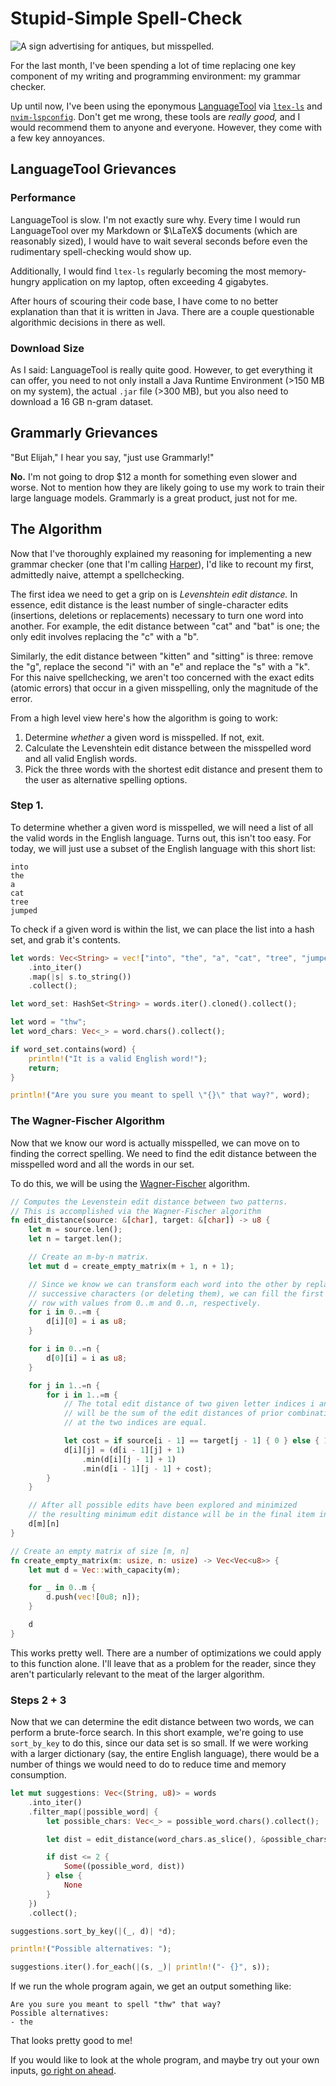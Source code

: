 # Stupid-Simple Spell-Check

![A sign advertising for antiques, but misspelled.](/images/antiques.webp)

For the last month, I've been spending a lot of time replacing one key component
of my writing and programming environment: my grammar checker.

Up until now, I've been using the eponymous [LanguageTool](https://languagetool.org/)
via [`ltex-ls`](https://github.com/valentjn/ltex-ls) and [`nvim-lspconfig`](https://github.com/neovim/nvim-lspconfig).
Don't get me wrong, these tools are _really good,_ and I would recommend them to anyone and everyone.
However, they come with a few key annoyances.

## LanguageTool Grievances

### Performance

LanguageTool is slow.
I'm not exactly sure why.
Every time I would run LanguageTool over my Markdown or $\LaTeX$ documents (which are reasonably sized),
I would have to wait several seconds before even the rudimentary spell-checking would show up.

Additionally, I would find `ltex-ls` regularly becoming the most memory-hungry application on my laptop,
often exceeding 4 gigabytes.

After hours of scouring their code base, I have come to no better explanation
than that it is written in Java.
There are a couple questionable algorithmic decisions in there as well.

### Download Size

As I said: LanguageTool is really quite good.
However, to get everything it can offer, you need to not only install a Java Runtime
Environment (>150 MB on my system), the actual `.jar` file (>300 MB), but you also need to download
a 16 GB n-gram dataset.

## Grammarly Grievances

"But Elijah," I hear you say, "just use Grammarly!"

**No.** I'm not going to drop $12 a month for something even slower and worse.
Not to mention how they are likely going to use my work to train their large language models.
Grammarly is a great product, just not for me.

## The Algorithm

Now that I've thoroughly explained my reasoning for implementing a new grammar checker (one that I'm calling [Harper](https://github.com/elijah-potter/harper)), I'd like to recount
my first, admittedly naive, attempt a spellchecking.

The first idea we need to get a grip on is _Levenshtein edit distance._
In essence, edit distance is the least number of single-character edits (insertions, deletions or replacements) necessary to turn one word into another.
For example, the edit distance between "cat" and "bat" is one; the only edit involves replacing the "c" with a "b".

Similarly, the edit distance between "kitten" and "sitting" is three: remove the "g", replace the second "i" with an "e" and replace the "s" with a "k".
For this naive spellchecking, we aren't too concerned with the exact edits (atomic errors) that occur in a given misspelling, only the magnitude of the error.

From a high level view here's how the algorithm is going to work:

1. Determine _whether_ a given word is misspelled.
   If not, exit.
1. Calculate the Levenshtein edit distance between the misspelled word and all valid English words.
1. Pick the three words with the shortest edit distance and present them to the user as alternative
   spelling options.

### Step 1.

To determine whether a given word is misspelled, we will need a list of all the valid words in the English language.
Turns out, this isn't too easy.
For today, we will just use a subset of the English language with this short list:

```
into
the
a
cat
tree
jumped
```

To check if a given word is within the list, we can place the list into a hash set,
and grab it's contents.

```rust
let words: Vec<String> = vec!["into", "the", "a", "cat", "tree", "jumped"]
    .into_iter()
    .map(|s| s.to_string())
    .collect();

let word_set: HashSet<String> = words.iter().cloned().collect();

let word = "thw";
let word_chars: Vec<_> = word.chars().collect();

if word_set.contains(word) {
    println!("It is a valid English word!");
    return;
}

println!("Are you sure you meant to spell \"{}\" that way?", word);
```

### The Wagner-Fischer Algorithm

Now that we know our word is actually misspelled, we can move on to finding the correct spelling.
We need to find the edit distance between the misspelled word and all the words in our set.

To do this, we will be using the [Wagner-Fischer](https://en.wikipedia.org/wiki/Wagner%E2%80%93Fischer_algorithm) algorithm.

```rust
// Computes the Levenstein edit distance between two patterns.
// This is accomplished via the Wagner-Fischer algorithm
fn edit_distance(source: &[char], target: &[char]) -> u8 {
    let m = source.len();
    let n = target.len();

    // Create an m-by-n matrix.
    let mut d = create_empty_matrix(m + 1, n + 1);

    // Since we know we can transform each word into the other by replacing
    // successive characters (or deleting them), we can fill the first column and
    // row with values from 0..m and 0..n, respectively.
    for i in 0..=m {
        d[i][0] = i as u8;
    }

    for i in 0..=n {
        d[0][i] = i as u8;
    }

    for j in 1..=n {
        for i in 1..=m {
            // The total edit distance of two given letter indices i and j, one from each word
            // will be the sum of the edit distances of prior combinations + whether the characters
            // at the two indices are equal.

            let cost = if source[i - 1] == target[j - 1] { 0 } else { 1 };
            d[i][j] = (d[i - 1][j] + 1)
                .min(d[i][j - 1] + 1)
                .min(d[i - 1][j - 1] + cost);
        }
    }

    // After all possible edits have been explored and minimized
    // the resulting minimum edit distance will be in the final item in the matrix.
    d[m][n]
}

// Create an empty matrix of size [m, n]
fn create_empty_matrix(m: usize, n: usize) -> Vec<Vec<u8>> {
    let mut d = Vec::with_capacity(m);

    for _ in 0..m {
        d.push(vec![0u8; n]);
    }

    d
}
```

This works pretty well.
There are a number of optimizations we could apply to this function alone.
I'll leave that as a problem for the reader, since they aren't particularly relevant to the meat of the larger algorithm.

### Steps 2 + 3

Now that we can determine the edit distance between two words, we can perform a brute-force search.
In this short example, we're going to use `sort_by_key` to do this, since our data set is so small.
If we were working with a larger dictionary (say, the entire English language), there would be a number of things we would need to do to reduce time and memory consumption.

```rust
let mut suggestions: Vec<(String, u8)> = words
    .into_iter()
    .filter_map(|possible_word| {
        let possible_chars: Vec<_> = possible_word.chars().collect();

        let dist = edit_distance(word_chars.as_slice(), &possible_chars);

        if dist <= 2 {
            Some((possible_word, dist))
        } else {
            None
        }
    })
    .collect();

suggestions.sort_by_key(|(_, d)| *d);

println!("Possible alternatives: ");

suggestions.iter().for_each(|(s, _)| println!("- {}", s));
```

If we run the whole program again, we get an output something like:

```output
Are you sure you meant to spell "thw" that way?
Possible alternatives:
- the
```

That looks pretty good to me!

If you would like to look at the whole program, and maybe try out your own inputs, [go right on ahead](https://play.rust-lang.org/?version=stable&mode=debug&edition=2021&gist=fb7910ad1fb3a6c944cbc2ae8659bb31).
